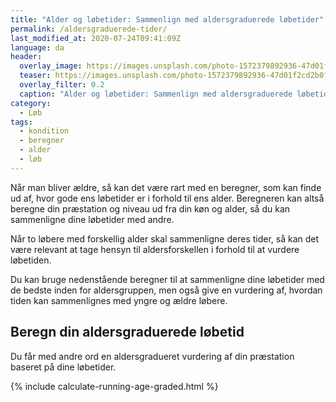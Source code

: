 ```yaml
---
title: "Alder og løbetider: Sammenlign med aldersgraduerede løbetider"
permalink: /aldersgraduerede-tider/
last_modified_at: 2020-07-24T09:41:09Z
language: da
header:
  overlay_image: https://images.unsplash.com/photo-1572379892936-47d01f2cd2b0?ixlib=rb-1.2.1&ixid=eyJhcHBfaWQiOjEyMDd9&auto=format&fit=crop&w=1950&q=5
  teaser: https://images.unsplash.com/photo-1572379892936-47d01f2cd2b0?ixlib=rb-1.2.1&ixid=eyJhcHBfaWQiOjEyMDd9&auto=format&fit=crop&w=400&q=5
  overlay_filter: 0.2
  caption: "Alder og løbetider: Sammenlign med aldersgraduerede løbetider"
category:
  - Løb
tags:
  - kondition
  - beregner
  - alder
  - løb
---
```


Når man bliver ældre, så kan det være rart med en beregner, som kan finde ud af, hvor gode ens løbetider er i forhold til ens alder. Beregneren kan altså beregne din præstation og niveau ud fra din køn og alder, så du kan sammenligne dine løbetider med andre.

Når to løbere med forskellig alder skal sammenligne deres tider, så kan det være relevant at tage hensyn til aldersforskellen i forhold til at vurdere løbetiden.

Du kan bruge nedenstående beregner til at sammenligne dine løbetider med de bedste inden for aldersgruppen, men også give en vurdering af, hvordan tiden kan sammenlignes med yngre og ældre løbere.

## Beregn din aldersgraduerede løbetid

Du får med andre ord en aldersgradueret vurdering af din præstation baseret på dine løbetider.

{% include calculate-running-age-graded.html %}
